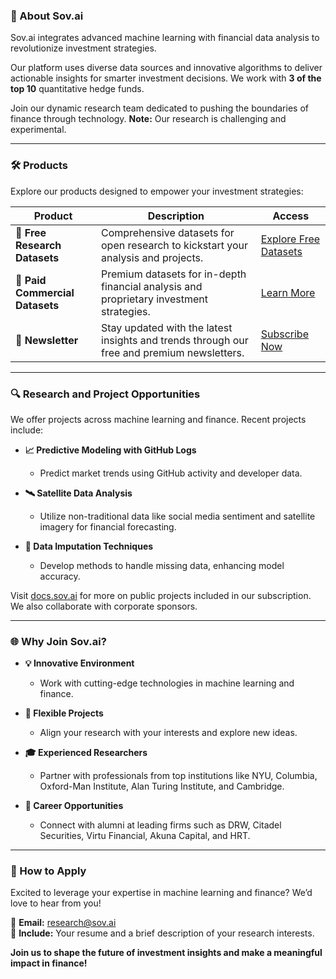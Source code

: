 ### 🚀 About Sov.ai

Sov.ai integrates advanced machine learning with financial data analysis to revolutionize investment strategies.

Our platform uses diverse data sources and innovative algorithms to deliver actionable insights for smarter investment decisions. We work with **3 of the top 10** quantitative hedge funds.

Join our dynamic research team dedicated to pushing the boundaries of finance through technology. **Note:** Our research is challenging and experimental.

---

### 🛠️ Products

Explore our products designed to empower your investment strategies:

| **Product**                   | **Description**                                                                                   | **Access**                                                         |
|-------------------------------|---------------------------------------------------------------------------------------------------|--------------------------------------------------------------------|
| 📂 **Free Research Datasets** | Comprehensive datasets for open research to kickstart your analysis and projects.                | [Explore Free Datasets](https://github.com/sovai-research/open-investment-datasets) |
| 💼 **Paid Commercial Datasets** | Premium datasets for in-depth financial analysis and proprietary investment strategies.         | [Learn More](https://docs.sov.ai)                                  |
| 📰 **Newsletter**             | Stay updated with the latest insights and trends through our free and premium newsletters.        | [Subscribe Now](https://blog.sov.ai/)                              |

---

### 🔍 Research and Project Opportunities

We offer projects across machine learning and finance. Recent projects include:

- **📈 Predictive Modeling with GitHub Logs**
  - Predict market trends using GitHub activity and developer data.
  
- **🛰️ Satellite Data Analysis**
  - Utilize non-traditional data like social media sentiment and satellite imagery for financial forecasting.
  
- **🔄 Data Imputation Techniques**
  - Develop methods to handle missing data, enhancing model accuracy.

Visit [docs.sov.ai](https://docs.sov.ai) for more on public projects included in our subscription. We also collaborate with corporate sponsors.

---

### 🌐 Why Join Sov.ai?

- **💡 Innovative Environment**
  - Work with cutting-edge technologies in machine learning and finance.
  
- **🎯 Flexible Projects**
  - Align your research with your interests and explore new ideas.
  
- **🎓 Experienced Researchers**
  - Partner with professionals from top institutions like NYU, Columbia, Oxford-Man Institute, Alan Turing Institute, and Cambridge.
  
- **🚀 Career Opportunities**
  - Connect with alumni at leading firms such as DRW, Citadel Securities, Virtu Financial, Akuna Capital, and HRT.

---

### 🤝 How to Apply

Excited to leverage your expertise in machine learning and finance? We’d love to hear from you!

📧 **Email:** [research@sov.ai](mailto:research@sov.ai)  
📄 **Include:** Your resume and a brief description of your research interests.

**Join us to shape the future of investment insights and make a meaningful impact in finance!**

